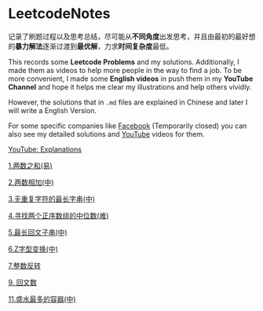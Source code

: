 # LeetcodeNotes
记录了刷题过程以及思考总结，尽可能从**不同角度**出发思考，并且由最初的最好想的**暴力解法**逐渐过渡到**最优解**，力求**时间复杂度**最低。

This records some **Leetcode Problems** and my solutions. Additionally, I made them as videos to help more people in the way to find a job. To be more convenient, I made some **English videos** in push them in my **YouTube Channel** and hope it helps me clear my illustrations and help others vividly.

However, the solutions that in `.md` files are explained in Chinese and later I will write a English Version.

For some specific companies like [Facebook](https://github.com/Einsgates/InterviewsPractice) (Temporarily closed) you can also see my detailed solutions and [YouTube](https://www.youtube.com/watch?v=27_NEXqkTgw&list=PLN_D6sQhgsu_ErURuCTV9Z7QKobwr9SvK) videos for them.

[YouTube: Explanations](https://www.youtube.com/watch?v=vwU6avctgVY&list=PLN_D6sQhgsu8Gv9S6cw-_50_CywNdxHEo)

[1.两数之和(易)](https://github.com/Einsgates/LeetcodeNotes/blob/master/1.%E4%B8%A4%E6%95%B0%E4%B9%8B%E5%92%8C(%E6%98%93).md)

[2.两数相加(中)](https://github.com/Einsgates/LeetcodeNotes/blob/master/2.%E4%B8%A4%E6%95%B0%E7%9B%B8%E5%8A%A0(%E4%B8%AD).md)

[3.无重复字符的最长字串(中)](https://github.com/Einsgates/LeetcodeNotes/blob/master/3.%E6%97%A0%E9%87%8D%E5%A4%8D%E5%AD%97%E7%AC%A6%E7%9A%84%E6%9C%80%E9%95%BF%E5%AD%97%E4%B8%B2.md)

[4.寻找两个正序数组的中位数(难)](https://github.com/Einsgates/LeetcodeNotes/blob/master/4.%E5%AF%BB%E6%89%BE%E4%B8%A4%E4%B8%AA%E6%AD%A3%E5%BA%8F%E6%95%B0%E7%BB%84%E7%9A%84%E4%B8%AD%E4%BD%8D%E6%95%B0(%E9%9A%BE).md)

[5.最长回文子串(中)](https://github.com/Einsgates/LeetcodeNotes/blob/master/5.%E6%9C%80%E9%95%BF%E5%9B%9E%E6%96%87%E5%AD%90%E4%B8%B2.md)

[6.Z字型变换(中)](https://github.com/Einsgates/LeetcodeNotes/blob/master/6.Z%E5%AD%97%E5%9E%8B%E5%8F%98%E6%8D%A2.md)

[7.整数反转](https://github.com/Einsgates/LeetcodeNotes/blob/master/7.%E6%95%B4%E6%95%B0%E5%8F%8D%E8%BD%AC.md)

[9. 回文数](https://github.com/Einsgates/LeetcodeNotes/blob/master/9.%20%E5%9B%9E%E6%96%87%E6%95%B0.md)

[11.盛水最多的容器(中)](https://github.com/Einsgates/LeetcodeNotes/blob/master/11.%E7%9B%9B%E6%9C%80%E5%A4%9A%E6%B0%B4%E7%9A%84%E5%AE%B9%E5%99%A8.md)